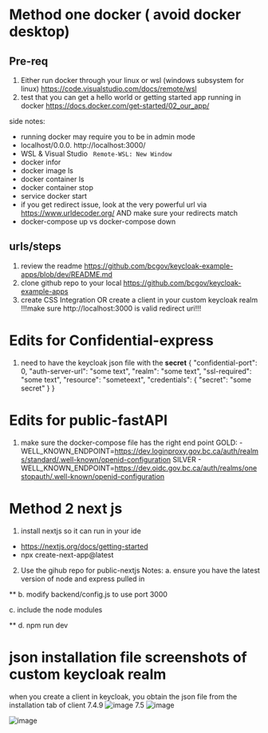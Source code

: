 # Method one docker ( avoid docker desktop)

## Pre-req
1. Either run docker through your linux or wsl (windows subsystem for linux) https://code.visualstudio.com/docs/remote/wsl 
2. test that you can get a hello world or getting started app running in docker https://docs.docker.com/get-started/02_our_app/


side notes:
* running docker may require you to be in admin mode
* localhost/0.0.0. http://localhost:3000/
* WSL & Visual Studio ``` Remote-WSL: New Window```
* docker infor
* docker image ls
* docker container ls
* docker container stop <container name>
* service docker start
* if you get redirect issue, look at the very powerful url via https://www.urldecoder.org/ AND make sure your redirects match
* docker-compose up vs docker-compose down


## urls/steps
1. review the readme https://github.com/bcgov/keycloak-example-apps/blob/dev/README.md
2. clone github repo to your local https://github.com/bcgov/keycloak-example-apps
3.  create CSS Integration OR create a client in your custom keycloak realm !!!make sure  http://localhost:3000  is valid redirect uri!!!

# Edits for Confidential-express
1. need to have the keycloak json file with the **secret**
{
    "confidential-port": 0,
    "auth-server-url": "some text",
    "realm": "some text",
    "ssl-required": "some text",
    "resource": "someteext",
    "credentials": {
      "secret": "some secret"
    }
  }

# Edits for public-fastAPI
1. make sure the docker-compose file has the right end point 
    GOLD: - WELL_KNOWN_ENDPOINT=https://dev.loginproxy.gov.bc.ca/auth/realms/standard/.well-known/openid-configuration
      SILVER - WELL_KNOWN_ENDPOINT=https://dev.oidc.gov.bc.ca/auth/realms/onestopauth/.well-known/openid-configuration

# Method 2 next js
1. install nextjs so it can run in your ide
* https://nextjs.org/docs/getting-started
* npx create-next-app@latest

2. Use the gihub repo for public-nextjs
Notes: 
a. ensure you have the latest version of node and express pulled in

**
b. modify backend/config.js to use port 3000

c. include the node modules

**
d. npm run dev 

# json installation file screenshots of custom keycloak realm
when you create a client in keycloak, you obtain the json file from the installation tab of client
7.4.9 
![image](https://user-images.githubusercontent.com/56739669/172299300-fbd69c5d-4212-4bf1-a96e-1ba3456fc71b.png)
7.5 
![image](https://user-images.githubusercontent.com/56739669/172299426-08bebea9-f4a1-4bdd-a3c3-d530c663245c.png)

![image](https://user-images.githubusercontent.com/56739669/173156242-d988bfca-5bc7-4342-a6e0-9acc3551fbcb.png)
